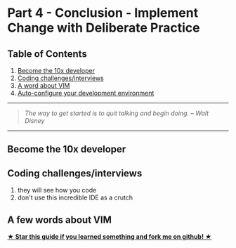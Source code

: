 # Part 4 - Conclusion - Implement Change with Deliberate Practice

## Table of Contents

1.  [Become the 10x developer](#why-are-you-reading-this)
1.  [Coding challenges/interviews](#why-are-you-reading-this)
1.  [A word about VIM](#why-are-you-reading-this)
1.  [Auto-configure your development environment](#why-are-you-reading-this)

---

> _The way to get started is to quit talking and begin doing. – Walt Disney_

---

## Become the 10x developer

## Coding challenges/interviews

1. they will see how you code
1. don't use this incredible IDE as a crutch

## A few words about VIM

[**★ Star this guide if you learned something and fork me on github! ★**](https://github.com/nvincenthill/streamlineyourworkflow/)
